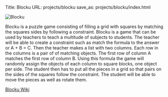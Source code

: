 Title: Blocku
URL: projects/blocku
save_as: projects/blocku/index.html


![Blocku](http://wiki.sugarlabs.org/images/7/73/Blocku.png)

Blocku is a puzzle game consisting of filling a grid with squares by matching
the squares sides by following a constraint. Blocku is a game that can be used
by teachers to teach a multitude of subjects to students. The teacher will be
able to create a constraint such as match the formula to the answer or A + B =
C. Then the teacher makes a list with two columns. Each row in the columns is
a pair of of matching objects. The first row of column A matches the first row
of column B. Using this formula the game will randomly assign the objects of
each column to square blocks, one object per side. The student then has to put
all the pieces in a grid so that pairs on the sides of the squares follow the
constraint. The student will be able to move the pieces as well as rotate
them.

[Blocku Wiki](http://wiki.sugarlabs.org/go/Blocku)

